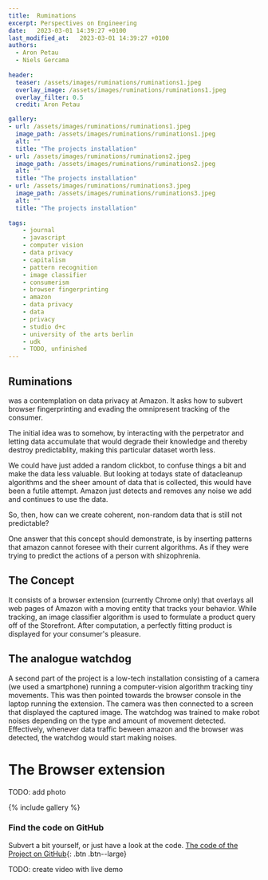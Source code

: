 ```yaml
---
title:  Ruminations
excerpt: Perspectives on Engineering
date:   2023-03-01 14:39:27 +0100
last_modified_at:   2023-03-01 14:39:27 +0100
authors: 
  - Aron Petau
  - Niels Gercama
  
header:
  teaser: /assets/images/ruminations/ruminations1.jpeg
  overlay_image: /assets/images/ruminations/ruminations1.jpeg
  overlay_filter: 0.5
  credit: Aron Petau

gallery:
- url: /assets/images/ruminations/ruminations1.jpeg
  image_path: /assets/images/ruminations/ruminations1.jpeg
  alt: ""
  title: "The projects installation"
- url: /assets/images/ruminations/ruminations2.jpeg
  image_path: /assets/images/ruminations/ruminations2.jpeg
  alt: ""
  title: "The projects installation"
- url: /assets/images/ruminations/ruminations3.jpeg
  image_path: /assets/images/ruminations/ruminations3.jpeg
  alt: ""
  title: "The projects installation"
 
tags:
    - journal
    - javascript
    - computer vision
    - data privacy
    - capitalism
    - pattern recognition
    - image classifier
    - consumerism
    - browser fingerprinting
    - amazon
    - data privacy
    - data
    - privacy
    - studio d+c
    - university of the arts berlin
    - udk
    - TODO, unfinished
---
```

## Ruminations

was a contemplation on data privacy at Amazon.
It asks how to subvert browser fingerprinting and evading the omnipresent tracking of the consumer.

The initial idea was to somehow, by interacting with the perpetrator and letting data accumulate that would degrade their knowledge and thereby destroy predictablity, making this particular dataset worth less.

We could have just added a random clickbot, to confuse things a bit and make the data less valuable.
But looking at todays state of datacleanup algorithms and the sheer amount of data that is collected, this would have been a futile attempt. Amazon just detects and removes any noise we add and continues to use the data.

So, then, how can we create coherent, non-random data that is still not predictable?

One answer that this concept should demonstrate, is by inserting patterns that amazon cannot foresee with their current algorithms. As if they were trying to predict the actions of a person with shizophrenia.

## The Concept

It consists of a browser extension (currently Chrome only) that overlays all web pages of Amazon with a moving entity that tracks your behavior. While tracking, an image classifier algorithm is used to formulate a product query off of the Storefront. After computation, a perfectly fitting product is displayed for your consumer's pleasure.

## The analogue watchdog

A second part of the project is a low-tech installation consisting of a camera (we used a smartphone) running a computer-vision algorithm tracking tiny movements. This was then pointed towards the browser console in the laptop running the extension. The camera was then connected to a screen that displayed the captured image. The watchdog was trained to make robot noises depending on the type and amount of movement detected. Effectively, whenever data traffic beween amazon and the browser was detected, the watchdog would start making noises.

# The Browser extension

TODO: add photo

{% include gallery %}

### Find the code on GitHub

Subvert a bit yourself, or just have a look at the code.
[The code of the Project on GitHub](https://github.com/arontaupe/ruminations){: .btn .btn--large}

TODO: create video with live demo
